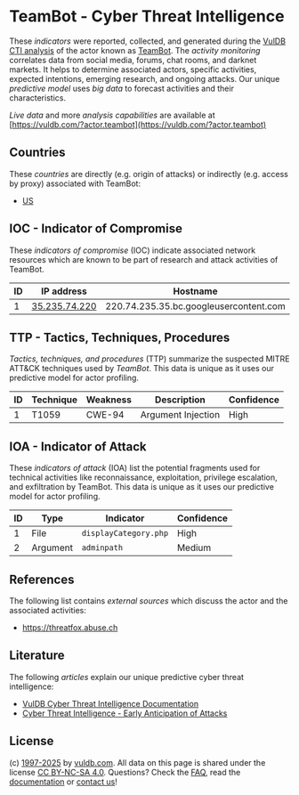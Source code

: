 # TeamBot - Cyber Threat Intelligence

These _indicators_ were reported, collected, and generated during the [VulDB CTI analysis](https://vuldb.com/?kb.cti) of the actor known as [TeamBot](https://vuldb.com/?actor.teambot). The _activity monitoring_ correlates data from social media, forums, chat rooms, and darknet markets. It helps to determine associated actors, specific activities, expected intentions, emerging research, and ongoing attacks. Our unique _predictive model_ uses _big data_ to forecast activities and their characteristics.

_Live data_ and more _analysis capabilities_ are available at [https://vuldb.com/?actor.teambot](https://vuldb.com/?actor.teambot)

## Countries

These _countries_ are directly (e.g. origin of attacks) or indirectly (e.g. access by proxy) associated with TeamBot:

* [US](https://vuldb.com/?country.us)

## IOC - Indicator of Compromise

These _indicators of compromise_ (IOC) indicate associated network resources which are known to be part of research and attack activities of TeamBot.

ID | IP address | Hostname | Campaign | Confidence
-- | ---------- | -------- | -------- | ----------
1 | [35.235.74.220](https://vuldb.com/?ip.35.235.74.220) | 220.74.235.35.bc.googleusercontent.com | - | Medium

## TTP - Tactics, Techniques, Procedures

_Tactics, techniques, and procedures_ (TTP) summarize the suspected MITRE ATT&CK techniques used by _TeamBot_. This data is unique as it uses our predictive model for actor profiling.

ID | Technique | Weakness | Description | Confidence
-- | --------- | -------- | ----------- | ----------
1 | T1059 | CWE-94 | Argument Injection | High

## IOA - Indicator of Attack

These _indicators of attack_ (IOA) list the potential fragments used for technical activities like reconnaissance, exploitation, privilege escalation, and exfiltration by TeamBot. This data is unique as it uses our predictive model for actor profiling.

ID | Type | Indicator | Confidence
-- | ---- | --------- | ----------
1 | File | `displayCategory.php` | High
2 | Argument | `adminpath` | Medium

## References

The following list contains _external sources_ which discuss the actor and the associated activities:

* https://threatfox.abuse.ch

## Literature

The following _articles_ explain our unique predictive cyber threat intelligence:

* [VulDB Cyber Threat Intelligence Documentation](https://vuldb.com/?kb.cti)
* [Cyber Threat Intelligence - Early Anticipation of Attacks](https://www.scip.ch/en/?labs.20201022)

## License

(c) [1997-2025](https://vuldb.com/?kb.changelog) by [vuldb.com](https://vuldb.com/?kb.about). All data on this page is shared under the license [CC BY-NC-SA 4.0](https://creativecommons.org/licenses/by-nc-sa/4.0/). Questions? Check the [FAQ](https://vuldb.com/?kb.faq), read the [documentation](https://vuldb.com/?kb) or [contact us](https://vuldb.com/?contact)!
